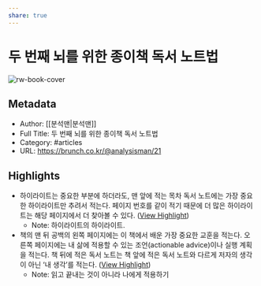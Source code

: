 ```yaml
---
share: true
---
```


# 두 번째 뇌를 위한 종이책 독서 노트법

![rw-book-cover](https://img1.daumcdn.net/thumb/R1280x0/?fname=http://t1.daumcdn.net/brunch/service/user/11Iq/image/C3-qFw6nvcdXN0yxcB3kXD8n8_c.jpg)

## Metadata
- Author: [[분석맨|분석맨]]
- Full Title: 두 번째 뇌를 위한 종이책 독서 노트법
- Category: #articles
- URL: https://brunch.co.kr/@analysisman/21

## Highlights
- 하이라이트는 중요한 부분에 하더라도, 맨 앞에 적는 목차 독서 노트에는 가장 중요한 하이라이트만 추려서 적는다. 페이지 번호를 같이 적기 때문에 더 많은 하이라이트는 해당 페이지에서 더 찾아볼 수 있다. ([View Highlight](https://read.readwise.io/read/01gnttdf3pgypnggky7dt19gzx))
    - Note: 하이라이트의 하이라이트.
- 책의 맨 뒤 공백의 왼쪽 페이지에는 이 책에서 배운 가장 중요한 교훈을 적는다. 오른쪽 페이지에는 내 삶에 적용할 수 있는 조언(actionable advice)이나 실행 계획을 적는다. 책 뒤에 적은 독서 노트는 책 앞에 적은 독서 노트와 다르게 저자의 생각이 아닌 ‘내 생각’를 적는다. ([View Highlight](https://read.readwise.io/read/01gnttcyvxwb69ch34k4kxfqh4))
    - Note: 읽고 끝내는 것이 아니라 나에게 적용하기
